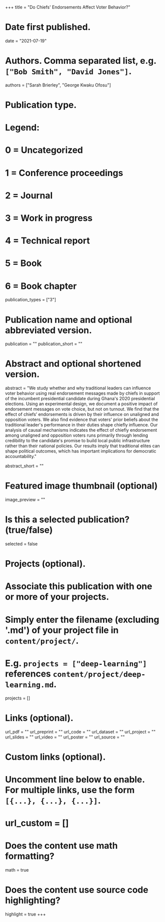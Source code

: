 +++
title = "Do Chiefs' Endorsements Affect Voter Behavior?"

# Date first published.
date = "2021-07-19"

# Authors. Comma separated list, e.g. `["Bob Smith", "David Jones"]`.
authors = ["Sarah Brierley", "George Kwaku Ofosu"]

# Publication type.
# Legend:
# 0 = Uncategorized
# 1 = Conference proceedings
# 2 = Journal
# 3 = Work in progress
# 4 = Technical report
# 5 = Book
# 6 = Book chapter
publication_types = ["3"]

# Publication name and optional abbreviated version.
publication = ""
publication_short = ""

# Abstract and optional shortened version.
abstract = "We study whether and why traditional leaders can influence voter behavior using real endorsement messages made by chiefs in support of the incumbent presidential candidate during Ghana's 2020 presidential elections. Using an experimental design, we document a positive impact of endorsement messages on vote choice, but not on turnout. We find that the effect of chiefs’ endorsements is driven by their influence on unaligned and opposition voters. We also find evidence that voters' prior beliefs about the traditional leader's performance in their duties shape chiefly influence. Our analysis of causal mechanisms indicates the effect of chiefly endorsement among unaligned and opposition voters runs primarily through lending credibility to the candidate's promise to build local public infrastructure rather than their national policies. Our results imply that traditional elites can shape political outcomes, which has important implications for democratic accountability."

abstract_short = ""

# Featured image thumbnail (optional)
image_preview = ""

# Is this a selected publication? (true/false)
selected = false

# Projects (optional).
#   Associate this publication with one or more of your projects.
#   Simply enter the filename (excluding '.md') of your project file in `content/project/`.
#   E.g. `projects = ["deep-learning"]` references `content/project/deep-learning.md`.
projects = []

# Links (optional).
url_pdf = ""
url_preprint = ""
url_code = ""
url_dataset = ""
url_project = ""
url_slides = ""
url_video = ""
url_poster = ""
url_source = ""

# Custom links (optional).
#   Uncomment line below to enable. For multiple links, use the form `[{...}, {...}, {...}]`.
# url_custom = []

# Does the content use math formatting?
math = true

# Does the content use source code highlighting?
highlight = true
+++
